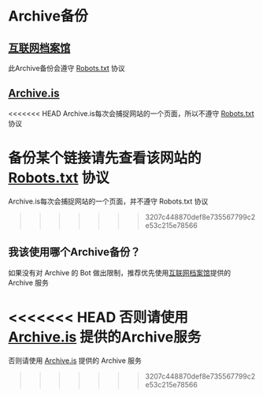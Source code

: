 # Archive备份

## [互联网档案馆](https://zh.wikipedia.org/zh-cn/互联网档案馆)

此Archive备份会遵守 [Robots.txt](https://zh.wikipedia.org/zh-cn/Robots.txt) 协议

## [Archive.is](https://zh.wikipedia.org/zh-cn/Archive.is)

<<<<<<< HEAD
Archive.is每次会捕捉网站的一个页面，所以不遵守 [Robots.txt](https://zh.wikipedia.org/zh-cn/Robots.txt) 协议

备份某个链接请先查看该网站的 [Robots.txt](https://zh.wikipedia.org/zh-cn/Robots.txt) 协议
=======
Archive.is每次会捕捉网站的一个页面，并不遵守 Robots.txt 协议
>>>>>>> 3207c448870def8e735567799c2e53c215e78566

## 我该使用哪个Archive备份？

如果没有对 Archive 的 Bot 做出限制，推荐优先使用[互联网档案馆](https://web.archive.org/)提供的 Archive 服务

<<<<<<< HEAD
否则请使用 [Archive.is](https://archive.ph/) 提供的Archive服务
=======
否则请使用 [Archive.is](https://archive.ph/) 提供的 Archive 服务
>>>>>>> 3207c448870def8e735567799c2e53c215e78566
